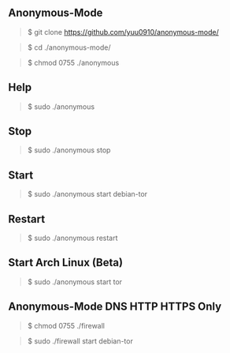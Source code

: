 ## Anonymous-Mode
> $ git clone https://github.com/yuu0910/anonymous-mode/

> $ cd ./anonymous-mode/

> $ chmod 0755 ./anonymous

## Help
> $ sudo ./anonymous

## Stop
> $ sudo ./anonymous stop

## Start
> $ sudo ./anonymous start debian-tor

## Restart
> $ sudo ./anonymous restart

## Start Arch Linux (Beta)

> $ sudo ./anonymous start tor

## Anonymous-Mode DNS HTTP HTTPS Only
> $ chmod 0755 ./firewall

> $ sudo ./firewall start debian-tor
